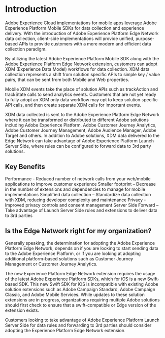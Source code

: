 # Introduction

Adobe Experience Cloud implementations for mobile apps leverage Adobe Experience Platform Mobile SDKs for data collection and experience delivery. With the introduction of Adobe Experience Platform Edge Network data collection, client-side implementations will provide unified, purpose-based APIs to provide customers with a more modern and efficient data collection paradigm.
 
By utilizing the latest Adobe Experience Platform Mobile SDK along with the Adobe Experience Platform Edge Network extension, customers can adopt XDM (Experience Data Model) workflows for data collection. XDM data collection represents a shift from solution specific APIs to simple key / value pairs, that can be sent from both Mobile and Web properties.

Mobile XDM events take the place of solution APIs such as trackAction and trackState calls to send analytics events. Customers that are not yet ready to fully adopt an XDM only data workflow may opt to keep solution specific API calls, and then create separate XDM calls for important events. 

XDM data collected is sent to the Adobe Experience Platform Edge Network where it can be transformed or distributed to different Adobe solutions including Adobe Experience Platform, Adobe Customer Journey Analytics, Adobe Customer Journey Management, Adobe Audience Manager, Adobe Target and others. In addition to Adobe solutions, XDM data delivered to the Edge Network can take advantage of Adobe Experience Platform Launch Server Side, where rules can be configured to forward data to 3rd party solutions.

## Key Benefits

Performance - Reduced number of network calls from your web/mobile applications to improve customer experience
Smaller footprint – Decrease in the number of extensions and dependencies to manage for mobile implementations
Simplified data collection – Standardize data collection with XDM, reducing developer complexity and maintenance
Privacy - Improved privacy controls and consent management
Server Side Forward – Take advantage of Launch Server Side rules and extensions to deliver data to 3rd parties


## Is the Edge Network right for my organization?

Generally speaking, the determination for adopting the Adobe Experience Platform Edge Network, depends on if you are looking to start sending data to the Adobe Experience Platform, or if you are looking at adopting additional platform-based solutions such as Customer Journey Management or Customer Journey Analytics. 

The new Experience Platform Edge Network extension requires the usage of the latest Adobe Experience Platform SDKs, which for iOS is a new Swift-based SDK. This new Swift SDK for iOS is incompatible with existing Adobe solution extensions such as Adobe Campaign Standard, Adobe Campaign Classic, and Adobe Mobile Services. While updates to these solution extensions are in progress, organizations requiring multiple Adobe solutions should first check to ensure that a swift-compatible or Edge version of the extension exists. 

Customers looking to take advantage of Adobe Experience Platform Launch Server Side for data rules and forwarding to 3rd parties should consider adopting the Experience Platform Edge Network extension. 
